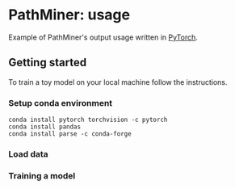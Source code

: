# PathMiner: usage

Example of PathMiner's output usage written in [PyTorch](https://pytorch.org/).

## Getting started

To train a toy model on your local machine follow the instructions.

### Setup conda environment
~~~~
conda install pytorch torchvision -c pytorch
conda install pandas
conda install parse -c conda-forge
~~~~

### Load data

### Training a model
